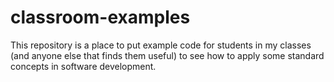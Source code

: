 # classroom-examples
This repository is a place to put example code for students in my classes (and anyone else that finds them useful) to see how to apply some standard concepts in software development.
